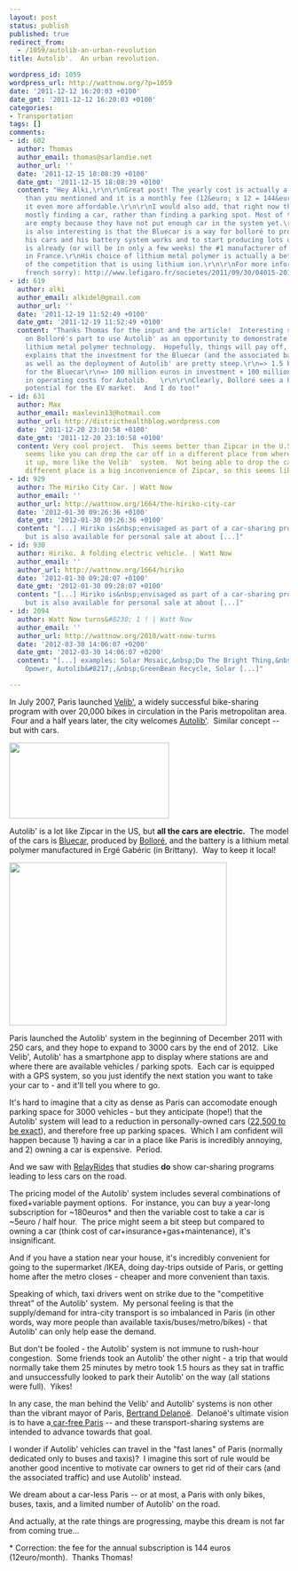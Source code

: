 ```yaml
---
layout: post
status: publish
published: true
redirect_from:
  - /1059/autolib-an-urban-revolution
title: Autolib'.  An urban revolution.

wordpress_id: 1059
wordpress_url: http://wattnow.org/?p=1059
date: '2011-12-12 16:20:03 +0100'
date_gmt: '2011-12-12 16:20:03 +0100'
categories:
- Transportation
tags: []
comments:
- id: 602
  author: Thomas
  author_email: thomas@sarlandie.net
  author_url: ''
  date: '2011-12-15 18:08:39 +0100'
  date_gmt: '2011-12-15 18:08:39 +0100'
  content: "Hey Alki,\r\n\r\nGreat post! The yearly cost is actually a little cheaper
    than you mentioned and it is a monthly fee (12&euro; x 12 = 144&euro;) which makes
    it even more affordable.\r\n\r\nI would also add, that right now the problem is
    mostly finding a car, rather than finding a parking spot. Most of the stations
    are empty because they have not put enough car in the system yet.\r\n\r\nWhat
    is also interesting is that the Bluecar is a way for bolloré to prove that
    his cars and his battery system works and to start producing lots of them. He
    is already (or will be in only a few weeks) the #1 manufacturer of electric cars
    in France.\r\nHis choice of lithium metal polymer is actually a bet against most
    of the competition that is using lithium ion.\r\n\r\nFor more information (in
    french sorry): http://www.lefigaro.fr/societes/2011/09/30/04015-20110930ARTFIG00947-autolib-une-vitrine-pour-la-batterie-de-bollore.php"
- id: 619
  author: alki
  author_email: alkidel@gmail.com
  author_url: ''
  date: '2011-12-19 11:52:49 +0100'
  date_gmt: '2011-12-19 11:52:49 +0100'
  content: "Thanks Thomas for the input and the article!  Interesting strategic move
    on Bolloré's part to use Autolib' as an opportunity to demonstrate the
    lithium metal polymer technology.  Hopefully, things will pay off, as the article
    explains that the investment for the Bluecar (and the associated battery system)
    as well as the deployment of Autolib' are pretty steep.\r\n=> 1.5 billion euros
    for the Bluecar\r\n=> 100 million euros in investment + 100 million euros/year
    in operating costs for Autolib.   \r\n\r\nClearly, Bolloré sees a huge
    potential for the EV market.  And I do too!"
- id: 631
  author: Max
  author_email: maxlevin13@hotmail.com
  author_url: http://districthealthblog.wordpress.com
  date: '2011-12-20 23:10:58 +0100'
  date_gmt: '2011-12-20 23:10:58 +0100'
  content: Very cool project.  This seems better than Zipcar in the U.S. because it
    seems like you can drop the car off in a different place from where you picked
    it up, more like the Velib'  system.  Not being able to drop the car off in a
    different place is a big inconvenience of Zipcar, so this seems like a nice upgrade.
- id: 929
  author: The Hiriko City Car. | Watt Now
  author_email: ''
  author_url: http://wattnow.org/1664/the-hiriko-city-car
  date: '2012-01-30 09:26:36 +0100'
  date_gmt: '2012-01-30 09:26:36 +0100'
  content: "[...] Hiriko is&nbsp;envisaged as part of a car-sharing program like Autolib&#8217;,
    but is also available for personal sale at about [...]"
- id: 930
  author: Hiriko. A folding electric vehicle. | Watt Now
  author_email: ''
  author_url: http://wattnow.org/1664/hiriko
  date: '2012-01-30 09:28:07 +0100'
  date_gmt: '2012-01-30 09:28:07 +0100'
  content: "[...] Hiriko is&nbsp;envisaged as part of a car-sharing program like Autolib&#8217;,
    but is also available for personal sale at about [...]"
- id: 2094
  author: Watt Now turns&#8230; 1 ! | Watt Now
  author_email: ''
  author_url: http://wattnow.org/2010/watt-now-turns
  date: '2012-03-30 14:06:07 +0200'
  date_gmt: '2012-03-30 14:06:07 +0200'
  content: "[...] examples: Solar Mosaic,&nbsp;Do The Bright Thing,&nbsp;RecycleBank,
    Opower, Autolib&#8217;,&nbsp;GreenBean Recycle, Solar [...]"

---
```

<p>In July 2007, Paris launched <a href="http://www.velib.paris.fr/">Velib'</a>, a widely successful bike-sharing program with over 20,000 bikes in circulation in the Paris metropolitan area. &nbsp;Four and a half years later, the city welcomes <a href="http://www.autolib.eu/">Autolib'</a>. &nbsp;Similar concept -- but with cars.</p>
<p><a href="http://www.autolib.eu/"><img class="alignnone size-full wp-image-1060" title="autolib" src="{{ 'assets/from-wordpress/uploads/2011/12/autolib.png' | relative_url }}" alt="" width="288" height="137" /></a></p>
<p>Autolib' is a lot like Zipcar in the US, but&nbsp;<strong>all the cars are electric.</strong>&nbsp; The model of the cars is <a href="http://www.autolib.eu/the-bluecar/">Bluecar</a>, produced by <a href="http://www.bollore.com/">Bolloré</a>, and the battery is a lithium metal polymer manufactured in Ergé Gabéric (in Brittany). &nbsp;Way to keep it local!</p>
<p><a href="http://fr.wikipedia.org/wiki/Autolib%27_(Paris)"><img class="size-full wp-image-1061  " title="autolib - bluecar" src="{{ 'assets/from-wordpress/uploads/2011/12/autolib-bluecar.jpg' | relative_url }}" alt="" width="392" height="294" /></a></p>


<p>Paris launched the Autolib' system in the beginning of December 2011 with 250 cars, and they hope to expand to 3000 cars by the end of 2012. &nbsp;Like Velib', Autolib' has a smartphone app to display where stations are and where there are available vehicles / parking spots. &nbsp;Each car is equipped with a GPS system, so you just identify the next station you want to take your car to - and it'll tell you where to go.</p>
<p>It's hard to imagine that a city as dense as Paris can accomodate enough parking space for 3000 vehicles - but they anticipate (hope!) that the Autolib' system will lead to a reduction in personally-owned cars (<a href="http://www.autolib.eu/advantages-autolib/">22,500 to be exact</a>), and therefore free up parking spaces. &nbsp;Which I am confident will happen because 1) having a car in a place like Paris is incredibly annoying, and 2) owning a car is expensive. &nbsp;Period.</p>
<p>And we saw with <a title="RelayRides.  Neighbor-to-Neighbor Carsharing." href="http://wattnow.org/711/relayrides-neighbor-to-neighbor-carsharing">RelayRides</a> that studies <strong>do</strong> show car-sharing programs leading to less cars on the road.</p>
<p>The pricing model of the Autolib' system includes several combinations of fixed+variable payment options. &nbsp;For instance, you can buy a year-long subscription for ~180euros* and then the variable cost to take a car is ~5euro / half hour. &nbsp;The price might seem a bit steep but compared to owning a car (think cost of car+insurance+gas+maintenance), it's insignificant.</p>
<p>And if you have a station near your house, it's incredibly convenient for going to the supermarket /IKEA, doing day-trips outside of Paris, or getting home after the metro closes - cheaper and more convenient than taxis.</p>
<p>Speaking of which, taxi drivers went on strike due to the "competitive threat" of the Autolib' system. &nbsp;My personal feeling is that the supply/demand for intra-city transport is so imbalanced in Paris (in other words, way more people than available taxis/buses/metro/bikes) - that Autolib' can only help ease the demand.</p>
<p>But don't be fooled - the Autolib' system is not immune to rush-hour congestion. &nbsp;Some friends took an Autolib' the other night - a trip that would normally take them 25 minutes by metro took 1.5 hours as they sat in traffic and unsuccessfully looked to park their Autolib' on the way (all stations were full). &nbsp;Yikes!</p>
<p>In any case, the man behind the Velib' and Autolib' systems is non other than the vibrant mayor of Paris, <a href="http://en.wikipedia.org/wiki/Bertrand_Delano%C3%AB">Bertrand Delanoë</a>. &nbsp;Delanoë's ultimate vision is to have a<a href="http://www.streetsblog.org/2010/05/07/picturing-a-car-free-seine-the-new-vision-for-the-paris-waterfront/"> car-free Paris</a> -- and these transport-sharing systems are intended to advance towards that goal.</p>
<p>I wonder if Autolib' vehicles can travel in the "fast lanes" of Paris (normally dedicated only to buses and taxis)? &nbsp;I imagine this sort of rule would be another good incentive to motivate car owners to get rid of their cars (and the associated traffic) and use Autolib' instead.</p>
<p>We dream about a car-less Paris -- or at most, a Paris with only bikes, buses, taxis, and a limited number of Autolib' on the road.</p>
<p>And actually, at the rate things are progressing, maybe this dream is not far from coming true...</p>
<p>* Correction: the fee for the annual subscription is 144 euros (12euro/month). &nbsp;Thanks Thomas!</p>

